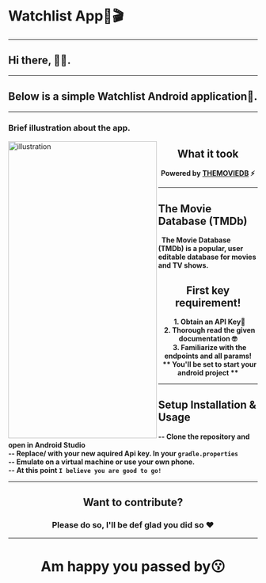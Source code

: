 # **Watchlist App**🍿🎬
---
## Hi there, 👋🏼.
---
## Below is a simple **Watchlist** Android application🥲.
---
### Brief illustration about the app.
<div class="">
    <img src="./outSRC/watchlist.gif" align="left" height="600px" width="300px" alt="illustration">
</div>
<div class="">
    <h2 align="center"> <b> What it took <b> </h2>
    <p  align="center">
    Powered by 
    <span><a href="https://www.themoviedb.org">THEMOVIEDB</a></span> ⚡
    </p>
</div>

---
## The Movie Database (TMDb)

&nbsp; The Movie Database (TMDb) is a popular, user editable database for movies and TV shows.

<div>
    <h2 align="center"> <b>First key requirement!</b></h2>
    <p align=center>
     &nbsp; 1. Obtain an API Key🔑 <br>
     &nbsp; 2. Thorough read the given documentation 🤓 <br>
     &nbsp; 3. Familiarize with the endpoints and all params! <br>
     &nbsp; **  You'll be set to start your android project **
    </p>  
</div>

---
## Setup Installation & Usage
-- Clone the repository and open in Android Studio <br>
-- Replace/ with your new aquired Api key. In your
`gradle.properties` <br>
-- Emulate on a virtual machine or use your own phone. <br>
-- At this point `I believe you are good to go!` <br>

---

<div align=center>
    <h2>Want to contribute?</h2>
    <h3>Please do so, I'll be def glad you did so ❤️ </h3>
</div>

---
<h1 align=center>Am happy you passed by😗</h1>


